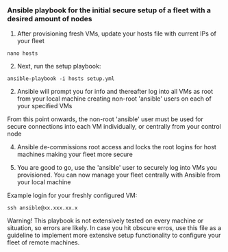 ### Ansible playbook for the initial secure setup of a fleet with a desired amount of nodes

1. After provisioning fresh VMs, update your hosts file with current IPs of your fleet

`nano hosts`

2. Next, run the setup playbook:

`ansible-playbook -i hosts setup.yml`

2. Ansible will prompt you for info and thereafter log into all VMs as root from your local machine creating non-root 'ansible' users on each of your specified VMs

From this point onwards, the non-root 'ansible' user must be used for secure connections into each VM individually, or centrally from your control node

4. Ansible de-commissions root access and locks the root logins for host machines making your fleet more secure

5. You are good to go, use the 'ansible' user to securely log into VMs you provisioned. You can now manage your fleet centrally with Ansible from your local machine

Example login for your freshly configured VM: 

`ssh ansible@xx.xxx.xx.x`

Warning! This playbook is not extensively tested on every machine or situation, so errors are likely. In case you hit obscure erros, use this file as a guideline to implement more extensive setup functionality to configure your fleet of remote machines.
